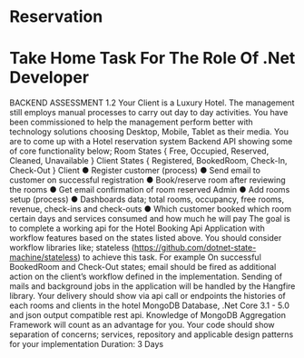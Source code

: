 # Reservation
# Take Home Task For The Role Of .Net Developer
BACKEND ASSESSMENT 1.2
Your Client is a Luxury Hotel. The management still employs manual processes to carry out day to day
activities. You have been commissioned to help the management perform better with technology solutions
choosing Desktop, Mobile, Tablet as their media.
You are to come up with a Hotel reservation system Backend API showing some of core functionality
below;
Room States { Free, Occupied, Reserved, Cleaned, Unavailable }
Client States { Registered, BookedRoom, Check-In, Check-Out }
Client
● Register customer (process)
● Send email to customer on successful registration
● Book/reserve room after reviewing the rooms
● Get email confirmation of room reserved
Admin
● Add rooms setup (process)
● Dashboards data; total rooms, occupancy, free rooms, revenue, check-ins and check-outs
● Which customer booked which room certain days and services consumed and how much he will
pay
The goal is to complete a working api for the Hotel Booking Api Application with workflow features based
on the states listed above.
You should consider workflow libraries like; stateless (https://github.com/dotnet-state-machine/stateless)
to achieve this task.
For example On successful BookedRoom and Check-Out states; email should be fired as additional
action on the client’s workflow defined in the implementation.
Sending of mails and background jobs in the application will be handled by the Hangfire library.
Your delivery should show via api call or endpoints the histories of each rooms and clients in the hotel
MongoDB Database, .Net Core 3.1 - 5.0 and json output compatible rest api.
Knowledge of MongoDB Aggregation Framework will count as an advantage for you.
Your code should show separation of concerns; services, repository and applicable design
patterns for your implementation
Duration: 3 Days
